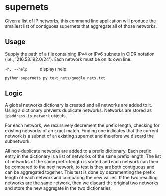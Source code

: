 # supernets

Given a list of IP networks, this command line application will produce the smallest list of contiguous supernets that aggregate all of those networks.

## Usage
Supply the path of a file containing IPv4 or IPv6 subnets in CIDR notation (i.e., '216.58.192.0/24'). Each network must be on its own line.

`-h, --help     ` displays help.<br>

```
python supernets.py test_nets/google_nets.txt
```

## Logic
A global networks dictionary is created and all networks are added to it. Using a dictionary prevents duplicate networks. Networks are stored as ```ipaddress.ip_network``` objects.

For each network, we recursively decrement the prefix length, checking for existing networks of an exact match.  Finding one indicates that the current network is a subnet of an existing supernet and therefore we discard the subnetwork.

All non-duplicate networks are added to a prefix dictionary. Each prefix entry in the dictionary is a list of networks of the same prefix length.  The list of networks of the same prefix length is sorted and each network can then be compared to the next network, to test is they are both contiguous and can be aggregated together.  This test is done by decrementing the prefix length of each network and comparing the new values. If the two resulting networks are the same network, then we discard the original two networks and store the new aggregate in the two dictionaries.
